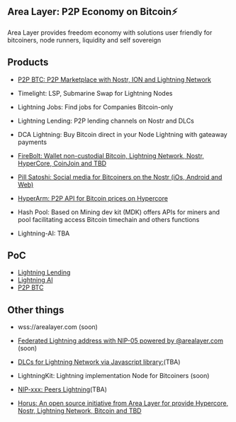 ## Area Layer: P2P Economy on Bitcoin⚡️

Area Layer provides freedom economy with solutions user friendly for bitcoiners, node runners, liquidity and self sovereign

## Products

- [P2P BTC: P2P Marketplace with Nostr, ION and Lightning Network](https://github.com/AreaLayer/P2PBTC)

- Timelight: LSP, Submarine Swap for Lightning Nodes

- Lightning Jobs: Find jobs for Companies Bitcoin-only

- Lightning Lending: P2P lending channels on Nostr and DLCs

- DCA Lightning: Buy Bitcoin direct in your Node Lightning with gateaway payments

- [FireBolt: Wallet non-custodial Bitcoin, Lightning Network, Nostr, HyperCore, CoinJoin and TBD](https://github.com/AreaLayer/FireBolt)

- [Pill Satoshi: Social media for Bitcoiners on the Nostr (iOs, Android and Web)](https://github.com/AreaLayer/PillSatoshi)

- [HyperArm: P2P API for Bitcoin prices on Hypercore](https://github.com/AreaLayer/HyperArm)

- Hash Pool:  Based on Mining dev kit (MDK) offers APIs for miners and pool facilitating access Bitcoin timechain and others functions

- Lightning-AI: TBA

## PoC 

- [Lightning Lending](https://github.com/AreaLayer/Lightning-lending-PoC)
- [Lightning AI](https://github.com/AreaLayer/Lightning-AI-PoC)
- [P2P BTC](https://github.com/AreaLayer/P2PBTC-PoC)

## Other things

- wss://arealayer.com (soon)

- [Federated Lightning address with NIP-05 powered by @arealayer.com](https://github.com/AreaLayer/LNURL) (soon)

- [DLCs for Lightning Network via Javascript library:](https://github.com/AreaLayer/javascript-dlc)(TBA)

- LightningKit: Lightning implementation Node for Bitcoiners (soon)

- [NIP-xxx: Peers Lightning](https://github.com/AreaLayer/NIP-xxx)(TBA)

- [Horus: An open source initiative from Area Layer for provide Hypercore, Nostr, Lightning Network, Bitcoin and TBD](https://github.com/Horus-Orgnazation)
